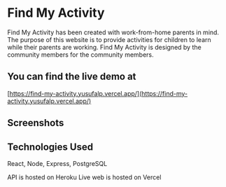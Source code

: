 # Find My Activity

Find My Activity has been created with work-from-home parents in mind. The purpose of this website is to provide activities for children to learn while their parents are working. Find My Activity is designed by the community members for the community members.

## You can find the live demo at

[https://find-my-activity.yusufalp.vercel.app/](https://find-my-activity.yusufalp.vercel.app/)

## Screenshots

## Technologies Used
React, Node, Express, PostgreSQL

API is hosted on Heroku
Live web is hosted on Vercel